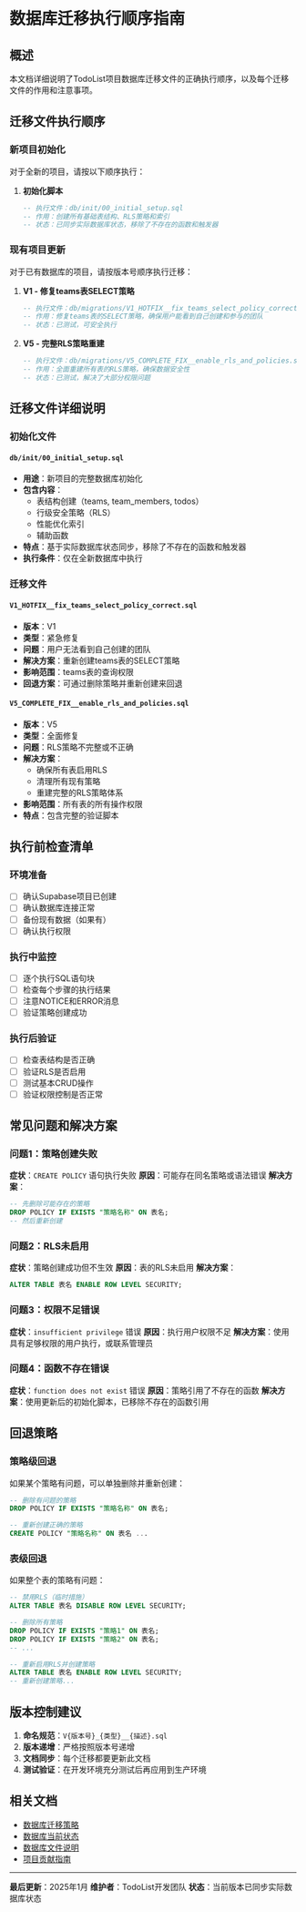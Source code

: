 # 数据库迁移执行顺序指南

## 概述

本文档详细说明了TodoList项目数据库迁移文件的正确执行顺序，以及每个迁移文件的作用和注意事项。

## 迁移文件执行顺序

### 新项目初始化

对于全新的项目，请按以下顺序执行：

1. **初始化脚本**
   ```sql
   -- 执行文件：db/init/00_initial_setup.sql
   -- 作用：创建所有基础表结构、RLS策略和索引
   -- 状态：已同步实际数据库状态，移除了不存在的函数和触发器
   ```

### 现有项目更新

对于已有数据库的项目，请按版本号顺序执行迁移：

1. **V1 - 修复teams表SELECT策略**
   ```sql
   -- 执行文件：db/migrations/V1_HOTFIX__fix_teams_select_policy_correct.sql
   -- 作用：修复teams表的SELECT策略，确保用户能看到自己创建和参与的团队
   -- 状态：已测试，可安全执行
   ```

2. **V5 - 完整RLS策略重建**
   ```sql
   -- 执行文件：db/migrations/V5_COMPLETE_FIX__enable_rls_and_policies.sql
   -- 作用：全面重建所有表的RLS策略，确保数据安全性
   -- 状态：已测试，解决了大部分权限问题
   ```

## 迁移文件详细说明

### 初始化文件

#### `db/init/00_initial_setup.sql`
- **用途**：新项目的完整数据库初始化
- **包含内容**：
  - 表结构创建（teams, team_members, todos）
  - 行级安全策略（RLS）
  - 性能优化索引
  - 辅助函数
- **特点**：基于实际数据库状态同步，移除了不存在的函数和触发器
- **执行条件**：仅在全新数据库中执行

### 迁移文件

#### `V1_HOTFIX__fix_teams_select_policy_correct.sql`
- **版本**：V1
- **类型**：紧急修复
- **问题**：用户无法看到自己创建的团队
- **解决方案**：重新创建teams表的SELECT策略
- **影响范围**：teams表的查询权限
- **回退方案**：可通过删除策略并重新创建来回退

#### `V5_COMPLETE_FIX__enable_rls_and_policies.sql`
- **版本**：V5
- **类型**：全面修复
- **问题**：RLS策略不完整或不正确
- **解决方案**：
  - 确保所有表启用RLS
  - 清理所有现有策略
  - 重建完整的RLS策略体系
- **影响范围**：所有表的所有操作权限
- **特点**：包含完整的验证脚本

## 执行前检查清单

### 环境准备
- [ ] 确认Supabase项目已创建
- [ ] 确认数据库连接正常
- [ ] 备份现有数据（如果有）
- [ ] 确认执行权限

### 执行中监控
- [ ] 逐个执行SQL语句块
- [ ] 检查每个步骤的执行结果
- [ ] 注意NOTICE和ERROR消息
- [ ] 验证策略创建成功

### 执行后验证
- [ ] 检查表结构是否正确
- [ ] 验证RLS是否启用
- [ ] 测试基本CRUD操作
- [ ] 验证权限控制是否正常

## 常见问题和解决方案

### 问题1：策略创建失败
**症状**：`CREATE POLICY` 语句执行失败
**原因**：可能存在同名策略或语法错误
**解决方案**：
```sql
-- 先删除可能存在的策略
DROP POLICY IF EXISTS "策略名称" ON 表名;
-- 然后重新创建
```

### 问题2：RLS未启用
**症状**：策略创建成功但不生效
**原因**：表的RLS未启用
**解决方案**：
```sql
ALTER TABLE 表名 ENABLE ROW LEVEL SECURITY;
```

### 问题3：权限不足错误
**症状**：`insufficient privilege` 错误
**原因**：执行用户权限不足
**解决方案**：使用具有足够权限的用户执行，或联系管理员

### 问题4：函数不存在错误
**症状**：`function does not exist` 错误
**原因**：策略引用了不存在的函数
**解决方案**：使用更新后的初始化脚本，已移除不存在的函数引用

## 回退策略

### 策略级回退
如果某个策略有问题，可以单独删除并重新创建：
```sql
-- 删除有问题的策略
DROP POLICY IF EXISTS "策略名称" ON 表名;

-- 重新创建正确的策略
CREATE POLICY "策略名称" ON 表名 ...
```

### 表级回退
如果整个表的策略有问题：
```sql
-- 禁用RLS（临时措施）
ALTER TABLE 表名 DISABLE ROW LEVEL SECURITY;

-- 删除所有策略
DROP POLICY IF EXISTS "策略1" ON 表名;
DROP POLICY IF EXISTS "策略2" ON 表名;
-- ...

-- 重新启用RLS并创建策略
ALTER TABLE 表名 ENABLE ROW LEVEL SECURITY;
-- 重新创建策略...
```

## 版本控制建议

1. **命名规范**：`V{版本号}_{类型}__{描述}.sql`
2. **版本递增**：严格按照版本号递增
3. **文档同步**：每个迁移都要更新此文档
4. **测试验证**：在开发环境充分测试后再应用到生产环境

## 相关文档

- [数据库迁移策略](./DATABASE_MIGRATION_STRATEGY.md)
- [数据库当前状态](./DATABASE_STATE.md)
- [数据库文件说明](../db/README.md)
- [项目贡献指南](../CONTRIBUTING.md)

---

**最后更新**：2025年1月
**维护者**：TodoList开发团队
**状态**：当前版本已同步实际数据库状态